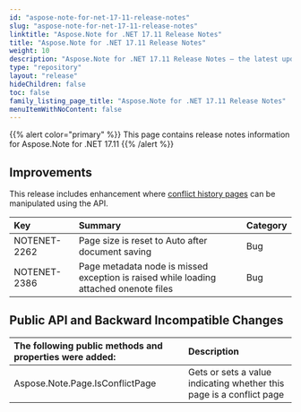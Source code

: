 ```yaml
---
id: "aspose-note-for-net-17-11-release-notes"
slug: "aspose-note-for-net-17-11-release-notes"
linktitle: "Aspose.Note for .NET 17.11 Release Notes"
title: "Aspose.Note for .NET 17.11 Release Notes"
weight: 10
description: "Aspose.Note for .NET 17.11 Release Notes – the latest updates and fixes."
type: "repository"
layout: "release"
hideChildren: false
toc: false
family_listing_page_title: "Aspose.Note for .NET 17.11 Release Notes"
menuItemWithNoContent: false
---
```


{{% alert color="primary" %}} This page contains release notes information for Aspose.Note for .NET 17.11 {{% /alert %}} 

## **Improvements**
This release includes enhancement where [conflict history pages](https://docs.aspose.com/note/net/working-with-pages/#workingwithpages-workingwithconflictpages) can be manipulated using the API.

|**Key**|**Summary**|**Category**|
| :- | :- | :- |
|NOTENET-2262|Page size is reset to Auto after document saving|Bug|
|NOTENET-2386|Page metadata node is missed exception is raised while loading attached onenote files|Bug|

## **Public API and Backward Incompatible Changes**
|**The following public methods and properties were added:**|**Description**|
| :- | :- |
|Aspose.Note.Page.IsConflictPage|Gets or sets a value indicating whether this page is a conflict page|

